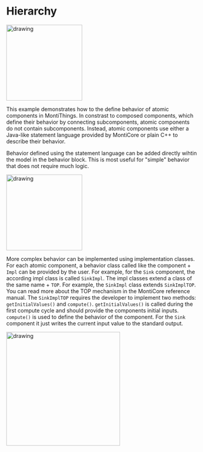 <!-- (c) https://github.com/MontiCore/monticore -->
# Hierarchy

<img src="docs/BehaviorExample.png" alt="drawing" height="200px"/>

This example demonstrates how to the define behavior of atomic components in 
MontiThings. In constrast to composed components, which define their behavior
by connecting subcomponents, atomic components do not contain subcomponents.
Instead, atomic components use either a Java-like statement language provided by 
MontiCore or plain C++ to describe their behavior. 

Behavior defined using the statement language can be added directly wihtin the 
model in the behavior block. This is most useful for "simple" behavior that does
not require much logic. 

<img src="docs/BehaviorLpf.png" alt="drawing" height="200px"/>

More complex behavior can be implemented using implementation classes. For each
atomic component, a behavior class called like the component + `Impl` can be 
provided by the user. For example, for the `Sink` component, the according impl
class is called `SinkImpl`. The impl classes extend a class of the same name + 
`TOP`. For example, the `SinkImpl` class extends `SinkImplTOP`. You can read 
more about the TOP mechanism in the MontiCore reference manual. The 
`SinkImplTOP` requires the developer to implement two methods: 
`getInitialValues()` and `compute()`. `getInitialValues()` is called during the 
first compute cycle and should provide the components initial inputs. 
`compute()` is used to define the behavior of the component. For the `Sink` 
component it just writes the current input value to the standard output.

<img src="docs/BehaviorSink.png" alt="drawing" height="300px"/>
